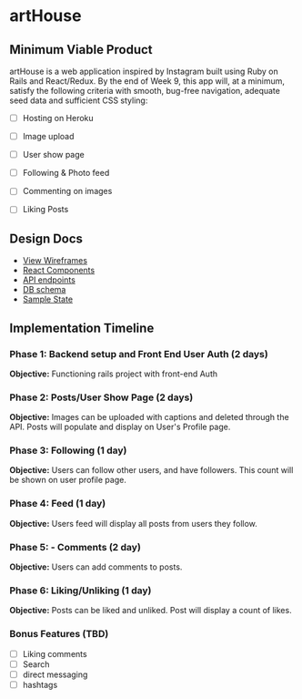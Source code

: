 # artHouse

## Minimum Viable Product

artHouse is a web application inspired by Instagram built using Ruby on Rails and React/Redux.  By the end of Week 9, this app will, at a minimum, satisfy the following criteria with smooth, bug-free navigation, adequate seed data and sufficient CSS styling:

- [ ] Hosting on Heroku
- [ ] Image upload
- [ ] User show page
- [ ] Following & Photo feed
- [ ] Commenting on images
- [ ] Liking Posts


## Design Docs
* [View Wireframes][wireframes]
* [React Components][components]
* [API endpoints][api-endpoints]
* [DB schema][schema]
* [Sample State][sample-state]

[wireframes]: wireframes
[components]: component-hierarchy.md
[sample-state]: sample-state.md
[api-endpoints]: api-endpoints.md
[schema]: schema.md


## Implementation Timeline

### Phase 1: Backend setup and Front End User Auth (2 days)

**Objective:** Functioning rails project with front-end Auth

### Phase 2: Posts/User Show Page (2 days)

**Objective:** Images can be uploaded with captions and deleted through the API.  Posts will populate and display on User's Profile page.

### Phase 3: Following (1 day)

**Objective:** Users can follow other users, and have followers.  This count will be shown on user profile page.

### Phase 4: Feed (1 day)

**Objective:** Users feed will display all posts from users they follow.

### Phase 5: - Comments (2 day)

**Objective:** Users can add comments to posts.

### Phase 6: Liking/Unliking (1 day)

**Objective:** Posts can be liked and unliked.  Post will display a count of likes.


### Bonus Features (TBD)
- [ ] Liking comments
- [ ] Search
- [ ] direct messaging
- [ ] hashtags
